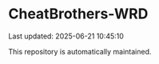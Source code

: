 # CheatBrothers-WRD

Last updated: 2025-06-21 10:45:10

This repository is automatically maintained.
